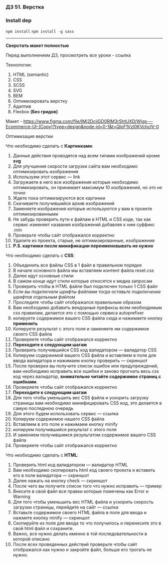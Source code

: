 ### ДЗ 51. Верстка

### Install dep

`npm install`
`npm install -g sass`

<hr>

**Сверстать макет полностью**

Перед выполнением ДЗ, просмотреть все уроки - ссылка

Технологии:

1. HTML (semantic)
2. CSS
3. SCSS
4. SVG
5. BEM
6. Оптимизировать верстку
7. Адаптив
8. Flexbox **(Без гридов)**

Макет - https://www.figma.com/file/IMj2DcjjGD0RlM3rShtUXD/Wigs---Ecommerce-UI-(Copy)?type=design&node-id=0-1&t=QloF1Vzl0KVchcIV-0

Оптимизация верстки

Что необходимо сделать c **Картинками**:

1. Данные действия проводятся над всем типами изображений кроме **svg**
2. Для улучшения скорости загрузки сайта вам необходимо оптимизировать изображения
3. Используем этот сервис — link
4. Загружаете в него все изображения которые необходимо оптимизировать, он принимает максимум 10 изображений, _но это не точно_
5. Ждете пока оптимизируются все картинки
6. Скачиваете получившийся архив изображений
7. Заменяете изображения которые используются у вам в проекте оптимизированными
8. Не забудь проверить пути к файлам в HTML и CSS коде, так как сервис изменяет названия изображений добавляя к ним суффикс .min
9. Проверьте чтобы сайт отображался корректно
10. Удалите из проекта, старые, не оптимизированные, изображения
11. **P.S. картинки после минификации переименовывать не нужно**

Что необходимо сделать c **CSS**:

1. Объединить все файлы CSS в 1 файл в правильном порядке
2. В начале основного файла мы вставляем контент файла reset.css
3. Далее идут основные стили
4. В самом конце идут стили которые относятся к медиа запросам
5. Проверить чтобы в HTML файле был подключен только 1 CSS файл
6. _Если вы подключали шрифты файлами тогда оставьте подключение шрифтов отдельным файлом_
7. Проследите чтобы сайт отображался правильным образом
8. Вам необходимо добавить вендорные префиксы всем необходимым css правилам, делается это с помощью сервиса autoprefixer
9. копируете содержимое вашего CSS файла сюда и нажимаете кнопку **применить**
10. Копируете результат с этого поля и заменяете им содержимое своего CSS файла
11. Проверяете чтобы сайт отображался корректно
12. **Переходите к следующим шагам**
13. Проверить получившийся CSS код валидатором — валидатор CSS
14. Копируем содержимой вашего CSS файла и вставляем в поле для ввода валидатора и нажимаем кнопку проверить — скриншот
15. После проверки вы получите список ошибок или предупреждений, вам необходимо исправить все ошибки и заново прогнать весь css код через валидатор, **внимательно читайте содержимое страниц с ошибками**.
16. Проверяете чтобы сайт отображался корректно
17. **Переходите к следующим шагам**
18. Для того чтобы уменьшить вес CSS файла и ускорить загрузку страницы вам необходимо минифицировать CSS код, это делается в самую последнюю очередь
19. Для этого будем использовать сервис — ссылка
20. Копируем содержимое нашего CSS файла
21. Вставляем в это поле и нажимаем кнопку minify
22. копируем получившийся результат с этого поля
23. И заменяем получившимся результатом содержимое вашего CSS файла
24. Проверяете чтобы сайт отображался корректно

Что необходимо сделать c **HTML**:

1. Проверить html код валидатором — валидатор HTML
2. Вам необходимо скопировать html код своего проекта и вставить его в поле валидатора — скриншот
3. Далее нажать на кнопку check — скриншот
4. После чего вы получите список того что нужно исправить — пример
5. Внесите в свой файл все правки которые помечены как Error и Warning
6. Для того чтобы уменьшить вес HTML файла и ускорить скорость загрузки страницы, перейдите на сайт — ссылка
7. Вставьте содержимое своего HTML файла в поле для ввода и нажмите кнопку minify — скриншот
8. Скопируйте из поля для ввода то что получилось и перенесите это в свой html файл и сохраните.
9. Важно, все нужно делать именно в той последовательности в которой описано
10. После всех проведенных действий проверьте чтобы сайт отображался как нужно и закройте файл, больше его трогать не нужно.
